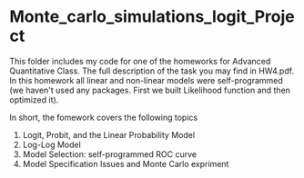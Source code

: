 # Monte_carlo_simulations_logit_Project
 
This folder includes my code for one of the homeworks for Advanced Quantitative Class. The full description of the task you may find in HW4.pdf. In this homework all linear and non-linear models were self-programmed (we haven't used any packages. First we built Likelihood function and then optimized it). 

In short, the fomework covers the following topics 
1. Logit, Probit, and the Linear Probability Model
2. Log-Log Model
3. Model Selection: self-programmed ROC curve 
4. Model Specification Issues and Monte Carlo expriment



